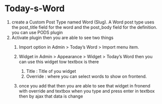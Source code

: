 # Today-s-Word

1) create a Custom Post Type named Word (Slug). A Word post type uses the post_title field for the word and the post_body field for the definition. you can use PODS plugin
2) Activate plugin then you are able to see two things 
    1) Import option in Admin > Today’s Word > Import menu item.
    2) Widget in Admin > Appearance > Widget > Today’s Word  then you can use this widget tow textbox is there 
         1) Title : Title of you widget
         2) Override : where you can select words to show on frontend.

    3) once you add that then you are able to see that widget in fronend with override and textbox when you type and press enter in textbox then by ajax that data is change 